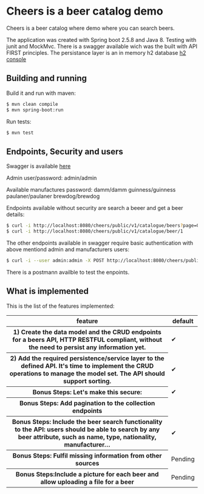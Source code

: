 # Cheers is a beer catalog demo

Cheers is a beer catalog where demo where you can search beers.

The application was created with Spring boot 2.5.8 and Java 8. 
Testing with junit and MockMvc.
There is a swagger available wich was the built with API FIRST principles. The persistance layer is an in memory h2 database [h2 console](http://localhost:8080/cheers/h2-console)

## Building and running

Build it and run with maven:

~~~ sh
$ mvn clean compile
$ mvn spring-boot:run
~~~

Run tests:

~~~ sh
$ mvn test
~~~

## Endpoints, Security and users

Swagger is available  [here](http://localhost:8080/cheers/static/swagger-ui.html)

Admin user/password: admin/admin

Available manufactures password: 
damm/damm
guinness/guinness
paulaner/paulaner
brewdog/brewdog


Endpoints available without security are search a beeer and get a beer details:

~~~ sh
$ curl -i http://localhost:8080/cheers/public/v1/catalogue/beers?page=0&size=20&sort=type,desc&search=neth
$ curl -i http://localhost:8080/cheers/public/v1/catalogue/beer/1
~~~


The other endpoints available in swagger require basic authentication with above mentiond admin and manufacturers users:

~~~ sh
$ curl -i --user admin:admin -X POST http://localhost:8080/cheers/public/v1/catalogue/beer   -H 'Content-Type: application/json'    -d '{"name":"Punk IPA","graduation":5.8,"type":"IPA","description":"description Punk IPA","manufacturerId":1}'
~~~

There is a postmann availble to test the enpoints.

## What is implemented

This is the list of the features implemented:

<table>
<thead><tr>
  <th>feature</th> <th>default</th> 
</tr></thead>
<tbody>
  <tr>
    <th>1) Create the data model and the CRUD endpoints for a beers API, HTTP RESTFUL 
compliant, without the need to persist any information yet.</th>
    <td>✔</td>
  </tr>
  <tr>
    <th>2) Add the required persistence/service layer to the defined API. It's time to implement the CRUD operations to manage the model set. The 
API should support sorting.</th>
    <td>✔</td>
  </tr>
  <tr>
    <th>Bonus Steps:  Let's make this secure:</th>
    <td>✔</td>
  </tr>
  <tr>
    <th>Bonus Steps: Add pagination to the collection endpoints</th>
    <td></td>
  </tr>
  <tr>
    <th>Bonus Steps: Include the beer search functionality to the API: users should be able to search by any 
beer attribute, such as name, type, nationality, manufacturer…</th>
    <td>✔</td>
  </tr>
  <tr>
    <th>Bonus Steps: Fulfil missing information from other sources</th>
    <td>Pending</td>
    </td>
  </tr>
  <tr>
    <th>Bonus Steps:Include a picture for each beer and allow uploading a file for a beer</th>
    <td>Pending</td>
  </tr> 
</tbody>
</table>

